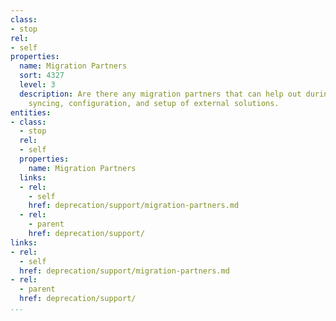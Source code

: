 ```yaml
---
class:
- stop
rel:
- self
properties:
  name: Migration Partners
  sort: 4327
  level: 3
  description: Are there any migration partners that can help out during any migrations,
    syncing, configuration, and setup of external solutions.
entities:
- class:
  - stop
  rel:
  - self
  properties:
    name: Migration Partners
  links:
  - rel:
    - self
    href: deprecation/support/migration-partners.md
  - rel:
    - parent
    href: deprecation/support/
links:
- rel:
  - self
  href: deprecation/support/migration-partners.md
- rel:
  - parent
  href: deprecation/support/
...
```

